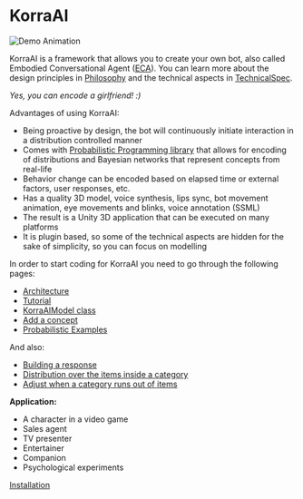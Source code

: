 # KorraAI

![Demo Animation](../../Images/Items.png?raw=true)

KorraAI is a framework that allows you to create your own bot, also called Embodied Conversational Agent ([ECA](https://en.wikipedia.org/wiki/Embodied_agent)). You can learn more about the design principles in [Philosophy](../../wiki/Philosophy) and the technical aspects in [TechnicalSpec](../../wiki/TechnicalSpec).

*Yes, you can encode a girlfriend! :)*

Advantages of using KorraAI:

* Being proactive by design, the bot will continuously initiate interaction in a distribution controlled manner
* Comes with [Probabilistic Programming library](https://github.com/joashc/csharp-probability-monad) that allows for encoding of distributions and Bayesian networks that represent concepts from real-life
* Behavior change can be encoded based on elapsed time or external factors, user responses, etc.
* Has a quality 3D model, voice synthesis, lips sync, bot movement animation, eye movements and blinks, voice annotation (SSML)
* The result is a Unity 3D application that can be executed on many platforms
* It is plugin based, so some of the technical aspects are hidden for the sake of simplicity, so you can focus on modelling

In order to start coding for KorraAI you need to go through the following pages:

*  [Architecture](../../wiki/Architecture)
*  [Tutorial](../../wiki/Tutorial)
*  [KorraAIModel class](../../wiki/KorraAIModel-class)
*  [Add a concept](../../wiki/Add-a-concept)
*  [Probabilistic Examples](../../wiki/Probabilistic-Examples)

And also:
*  [Building a response](../../wiki/Building-a-response)
*  [Distribution over the items inside a category](../../wiki/Distribution-inside-a-category)
*  [Adjust when a category runs out of items](../../wiki/Planning-and-running-out-of-items)

**Application:**

- A character in a video game
- Sales agent
- TV presenter
- Entertainer
- Companion
- Psychological experiments


[Installation](../../wiki/Installation)
